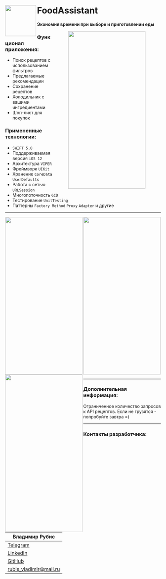  <div>
 <img src="https://user-images.githubusercontent.com/84345727/211861764-b8a8aa4d-af69-4e16-b10e-b84d02f3bba7.jpg" width="100px" height="100px" align="left" /img>

 # FoodAssistant  
 
 </div>
 
 **Экономия времени при выборе и приготовлении еды**

 <p></p>
   <img src ="https://user-images.githubusercontent.com/84345727/211885220-5ce053de-cf69-43ac-bff7-09e887bfe8a6.gif" align="right" width="250px".   height="510px" hspace="50px"/>
  
  ### Функционал приложения: 
  + Поиск рецептов с использованием фильтров
  + Предлагаемые рекомендации
  + Сохранение рецептов 
  + Холодильник с вашими ингредиентами
  + Шоп-лист для покупок
  
  ### Примененные технологии:
  + `SWIFT 5.0`
  + Поддерживаемая версия `iOS 12`
  + Архитектура `VIPER`
  + Фреймворк `UIKit`  
  + Хранение `CoreData` `UserDefaults`
  + Работа с сетью `URLSession`
  + Многопоточность `GCD`
  + Тестирование `UnitTesting`
  + Паттерны `Factory Method` `Proxy` `Adapter` и другие
  ____
 <img src="https://user-images.githubusercontent.com/84345727/211849052-e861f185-5d4f-4921-a342-330b2461f03e.png" align="left" width="250px" height="510px">
 <img src="https://user-images.githubusercontent.com/84345727/211849488-633f3ca8-7532-46bf-9ecf-992e87d55e50.png" align="left" width="250px" height="510px">
 <img src="https://user-images.githubusercontent.com/84345727/211852651-91d658b2-ec10-4ff9-9180-eecae8872f47.png" height="510px" width="250px">
 
 ____
  ### Дополнительная информация:
  Ограниченное количество запросов к API рецептов. Если не грузятся - попробуйте завтра =)
 ____
  
  ### Контакты разработчика:

  | Владимир Рубис |
  | --- | 
  | [Telegram](https://t.me/hey_justsmile)  | 
  | [LinkedIn](https://www.linkedin.com/in/vladimir-rubis/) | 
  | [GitHub](https://github.com/rubis-vladimir)| 
  | <a href="mailto:rubis_vladimir@mail.ru"> rubis_vladimir@mail.ru</a>| 
 </a>
